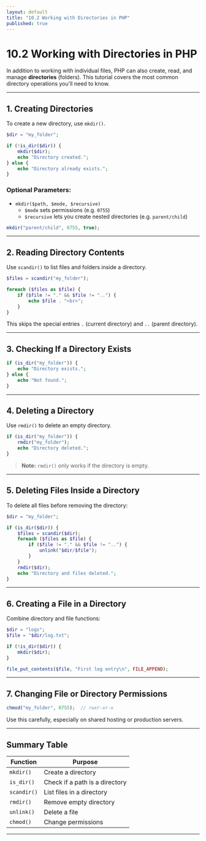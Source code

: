 ```yaml
---
layout: default
title: "10.2 Working with Directories in PHP"
published: true
---
```


# 10.2 Working with Directories in PHP

In addition to working with individual files, PHP can also create, read, and manage **directories** (folders). This tutorial covers the most common directory operations you'll need to know.

---

## **1. Creating Directories**

To create a new directory, use `mkdir()`.

```php
$dir = "my_folder";

if (!is_dir($dir)) {
    mkdir($dir);
    echo "Directory created.";
} else {
    echo "Directory already exists.";
}
```

### Optional Parameters:
- `mkdir($path, $mode, $recursive)`
  - `$mode` sets permissions (e.g. `0755`)
  - `$recursive` lets you create nested directories (e.g. `parent/child`)

```php
mkdir("parent/child", 0755, true);
```

---

## **2. Reading Directory Contents**

Use `scandir()` to list files and folders inside a directory.

```php
$files = scandir("my_folder");

foreach ($files as $file) {
    if ($file != "." && $file != "..") {
        echo $file . "<br>";
    }
}
```

This skips the special entries `.` (current directory) and `..` (parent directory).

---

## **3. Checking If a Directory Exists**

```php
if (is_dir("my_folder")) {
    echo "Directory exists.";
} else {
    echo "Not found.";
}
```

---

## **4. Deleting a Directory**

Use `rmdir()` to delete an empty directory.

```php
if (is_dir("my_folder")) {
    rmdir("my_folder");
    echo "Directory deleted.";
}
```

> **Note:** `rmdir()` only works if the directory is empty.

---

## **5. Deleting Files Inside a Directory**

To delete all files before removing the directory:

```php
$dir = "my_folder";

if (is_dir($dir)) {
    $files = scandir($dir);
    foreach ($files as $file) {
        if ($file != "." && $file != "..") {
            unlink("$dir/$file");
        }
    }
    rmdir($dir);
    echo "Directory and files deleted.";
}
```

---

## **6. Creating a File in a Directory**

Combine directory and file functions:

```php
$dir = "logs";
$file = "$dir/log.txt";

if (!is_dir($dir)) {
    mkdir($dir);
}

file_put_contents($file, "First log entry\n", FILE_APPEND);
```

---

## **7. Changing File or Directory Permissions**

```php
chmod("my_folder", 0755);  // rwxr-xr-x
```

Use this carefully, especially on shared hosting or production servers.

---

## **Summary Table**

| Function       | Purpose                          |
|----------------|----------------------------------|
| `mkdir()`      | Create a directory               |
| `is_dir()`     | Check if a path is a directory   |
| `scandir()`    | List files in a directory        |
| `rmdir()`      | Remove empty directory           |
| `unlink()`     | Delete a file                    |
| `chmod()`      | Change permissions               |

---
